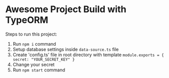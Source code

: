 # Awesome Project Build with TypeORM

Steps to run this project:

1. Run `npm i` command
2. Setup database settings inside `data-source.ts` file
3. Create 'config.ts' file in root directory with template
`module.exports = {
    secret: "YOUR_SECRET_KEY"
}`
4. Change your secret
5. Run `npm start` command

